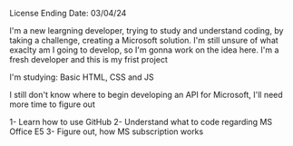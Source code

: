 License Ending Date: 03/04/24

I'm a new leargning developer, trying to study and understand coding, by taking a challenge, creating a Microsoft solution. 
I'm still unsure of what exaclty am I going to develop, so I'm gonna work on the idea here. I'm a fresh developer and this is my frist project

I'm studying:
Basic HTML, CSS and JS

I still don't know where to begin developing an API for Microsoft, I'll need more time to figure out

1- Learn how to use GitHub
2- Understand what to code regarding MS Office E5
3- Figure out, how MS subscription works
